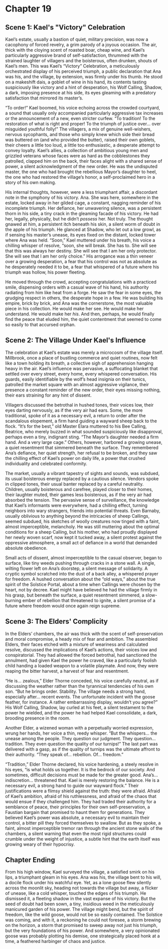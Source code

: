 # Chapter 19

## Scene 1: Kael's "Victory" Celebration

Kael’s estate, usually a bastion of quiet, military precision, was now a cacophony of forced revelry, a grim parody of a joyous occasion. The air, thick with the cloying scent of roasted boar, cheap wine, and Kael’s particularly aggressive brand of self-satisfaction, thrummed with the strained laughter of villagers and the boisterous, often drunken, shouts of Kael’s men. This was Kael’s “Victory” Celebration, a meticulously orchestrated display of his perceived triumph, a public declaration that Ana was his, and the village, by extension, was firmly under his thumb. He stood on a makeshift dais, a goblet of wine in his hand, its contents tasting suspiciously like victory and a hint of desperation, his Wolf Calling, Shadow, a dark, imposing presence at his side, its eyes gleaming with a predatory satisfaction that mirrored its master’s.

“To order!” Kael boomed, his voice echoing across the crowded courtyard, a sound that usually only accompanied particularly aggressive tax increases or the announcement of a new, even stricter curfew. “To tradition! To the restoration of what is right and proper! To the triumph of justice over… over misguided youthful folly!” The villagers, a mix of genuine well-wishers, nervous sycophants, and those who simply knew which side their bread was buttered on (and who provided the butter), raised their own goblets, their cheers a little too loud, a little too enthusiastic, a desperate attempt to convey loyalty. Kael’s allies, a collection of ambitious young men and grizzled veterans whose faces were as hard as the cobblestones they patrolled, clapped him on the back, their faces alight with a shared sense of power, a silent acknowledgment of the new order. He was the undisputed master, the one who had brought the rebellious Mayor’s daughter to heel, the one who had restored the village’s honor, a self-proclaimed hero in a story of his own making.

His internal thoughts, however, were a less triumphant affair, a discordant note in the symphony of his victory. Ana. She was here, somewhere in the estate, locked away in her gilded cage, a constant, nagging reminder of his incomplete triumph. Her defiance, her unwavering silence, was a persistent thorn in his side, a tiny crack in the gleaming facade of his victory. He had her, legally, physically, but he didn’t *possess* her. Not truly. The thought gnawed at him, a persistent itch beneath his skin, a silent worm of doubt in the apple of his triumph. He glanced at Shadow, who let out a low growl, as if sensing his master’s unease, its eyes fixed on the distant, locked tower where Ana was held. “Soon,” Kael muttered under his breath, his voice a chilling whisper of resolve, “soon, she will break. She has to. She will see that this was always her destiny. She will see that I am her only protector. She will see that I am her only choice.” His arrogance was a thin veneer over a growing desperation, a fear that his control was not as absolute as he desperately needed it to be, a fear that whispered of a future where his triumph was hollow, his power fleeting.

He moved through the crowd, accepting congratulations with a practiced smile, dispensing orders with a casual wave of his hand, his authority radiating from him like heat from a forge. He saw the fear in some eyes, the grudging respect in others, the desperate hope in a few. He was building his empire, brick by brick, and Ana was the cornerstone, the most valuable piece in his collection. He would make her see. He would make her understand. He would make her *his*. And then, perhaps, he would finally find the peace that eluded him, the quiet contentment that seemed to come so easily to that accursed orphan.

## Scene 2: The Village Under Kael's Influence

The celebration at Kael’s estate was merely a microcosm of the village itself. Millbrook, once a place of bustling commerce and quiet routines, now felt like a town holding its breath, a collective sigh of apprehension hanging heavy in the air. Kael’s influence was pervasive, a suffocating blanket that settled over every street, every home, every whispered conversation. His guards, easily identifiable by the wolf’s head insignia on their tunics, patrolled the market square with an almost aggressive vigilance, their presence a constant reminder of the new order, their eyes missing nothing, their ears straining for any hint of dissent.

Villagers discussed the betrothal in hushed tones, their voices low, their eyes darting nervously, as if the very air had ears. Some, the more traditional, spoke of it as a necessary evil, a return to order after the scandalous elopement, a firm hand guiding a wayward sheep back to the flock. “It’s for the best,” old Master Elara muttered to his Bee Calling, Beatrice, who merely buzzed in what sounded suspiciously like disapproval, perhaps even a tiny, indignant sting. “The Mayor’s daughter needed a firm hand. And a very large cage.” Others, however, harbored a growing unease, a quiet resentment that simmered beneath the surface. They remembered Ana’s defiance, her quiet strength, her refusal to be broken, and they saw the chilling effect of Kael’s power on daily life, a power that crushed individuality and celebrated conformity.

The market, usually a vibrant tapestry of sights and sounds, was subdued, its usual boisterous energy replaced by a cautious silence. Vendors spoke in clipped tones, their usual banter replaced by a careful neutrality. Children, usually boisterous and carefree, played closer to their homes, their laughter muted, their games less boisterous, as if the very air had absorbed the tension. The pervasive sense of surveillance, the knowledge that Kael’s informants were everywhere, had a chilling effect, turning neighbors into wary strangers, friends into potential threats. Even Barnaby, usually oblivious to anything beyond the intricacies of sheep Callings, seemed subdued, his sketches of woolly creatures now tinged with a faint, almost imperceptible, melancholy. He was still muttering about the optimal conditions for a sheep Calling, but his mother, who had proudly displayed her newly woven scarf, now kept it tucked away, a silent protest against the oppressive atmosphere, a small act of defiance in a world that demanded absolute obedience.

Small acts of dissent, almost imperceptible to the casual observer, began to surface, like tiny weeds pushing through cracks in a stone wall. A single, wilting flower left on Ana’s doorstep, a silent message of solidarity. A cryptic symbol scratched into the dust of a back alley, a whispered prayer for freedom. A hushed conversation about the “old ways,” about the true spirit of the Solstice Portal, about a time when Callings were chosen by the heart, not by decree. Kael might have believed he had the village firmly in his grasp, but beneath the surface, a quiet resentment simmered, a slow-burning ember of rebellion that threatened to ignite, a silent promise of a future where freedom would once again reign supreme.

## Scene 3: The Elders' Complicity

In the Elders’ chambers, the air was thick with the scent of self-preservation and moral compromise, a heady mix of fear and ambition. The assembled Elders, their faces etched with a mixture of weariness and calculated resolve, discussed the implications of Kael’s actions, their voices low and conspiratorial. They had allowed the forced betrothal, had sanctioned the annulment, had given Kael the power he craved, like a particularly foolish child handing a loaded weapon to a volatile playmate. And now, they were reaping the bitter harvest, a harvest of fear and resentment.

“He is… zealous,” Elder Thorne conceded, his voice carefully neutral, as if discussing the weather rather than the tyrannical tendencies of his own son. “But he brings order. Stability. The village needs a strong hand, especially after… recent events. The unfortunate incident with the goose feather, for instance. A rather embarrassing display, wouldn’t you agree?” His Wolf Calling, Shadow, lay curled at his feet, a silent testament to the power he wielded, and the power he had helped Kael consolidate, a dark, brooding presence in the room.

Another Elder, a wizened woman with a perpetually worried expression, wrung her hands, her voice a thin, reedy whisper. “But the whispers… the unease among the people. They question our judgment. They question… tradition. They even question the quality of our turnips!” The last part was delivered with a gasp, as if the quality of turnips was the ultimate affront to their authority. “They speak of… rebellion. Of… freedom.”

“Tradition,” Elder Thorne declared, his voice hardening, a steely resolve in his eyes, “is what holds us together. It is the bedrock of our society. And sometimes, difficult decisions must be made for the greater good. Ana’s… indiscretion… threatened that. Kael is merely restoring the balance. He is a necessary evil, a strong hand to guide our wayward flock.” Their justifications were a flimsy shield against the truth: they were afraid. Afraid of Kael’s ambition, afraid of his ruthlessness, and afraid of the chaos that would ensue if they challenged him. They had traded their authority for a semblance of peace, their principles for their own self-preservation, a Faustian bargain that promised to haunt them for generations. They believed Kael’s power was absolute, a necessary evil to maintain their control, a bitter pill they forced themselves to swallow. But as they spoke, a faint, almost imperceptible tremor ran through the ancient stone walls of the chambers, a silent warning that even the most rigid structures could crumble under the weight of injustice, a subtle hint that the earth itself was growing weary of their hypocrisy.

## Chapter Ending

From his high window, Kael surveyed the village, a satisfied smirk on his lips, a triumphant gleam in his eyes. Ana was his, the village bent to his will, a docile flock under his watchful eye. Yet, as a lone goose flew silently across the moonlit sky, heading not towards the village but away, a flicker of unease, like a cold whisper, touched the edges of his triumph. He dismissed it, a fleeting shadow in the vast expanse of his victory. But the seed of doubt had been sown, a tiny, insidious weed in the meticulously manicured garden of his power. The village might bend, but the spirit of freedom, like the wild goose, would not be so easily contained. The Solstice was coming, and with it, a reckoning he could not foresee, a storm brewing on the horizon, a storm that promised to sweep away not just his triumph, but the very foundations of his power. And somewhere, a very opinionated goose was probably plotting his demise, one strategically placed honk at a time, a feathered harbinger of chaos and justice.